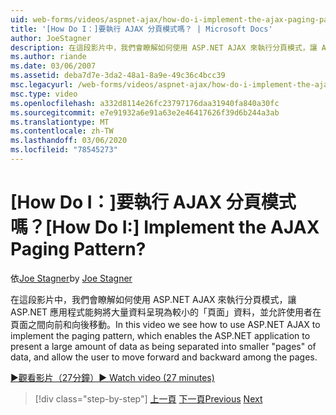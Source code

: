 ```yaml
---
uid: web-forms/videos/aspnet-ajax/how-do-i-implement-the-ajax-paging-pattern
title: '[How Do I：]要執行 AJAX 分頁模式嗎？ | Microsoft Docs'
author: JoeStagner
description: 在這段影片中，我們會瞭解如何使用 ASP.NET AJAX 來執行分頁模式，讓 ASP.NET 應用程式將大量資料呈現為 bein 。
ms.author: riande
ms.date: 03/06/2007
ms.assetid: deba7d7e-3da2-48a1-8a9e-49c36c4bcc39
msc.legacyurl: /web-forms/videos/aspnet-ajax/how-do-i-implement-the-ajax-paging-pattern
msc.type: video
ms.openlocfilehash: a332d8114e26fc23797176daa31940fa840a30fc
ms.sourcegitcommit: e7e91932a6e91a63e2e46417626f39d6b244a3ab
ms.translationtype: MT
ms.contentlocale: zh-TW
ms.lasthandoff: 03/06/2020
ms.locfileid: "78545273"
---
```

# <a name="how-do-i-implement-the-ajax-paging-pattern"></a><span data-ttu-id="2e5a0-104">[How Do I：]要執行 AJAX 分頁模式嗎？</span><span class="sxs-lookup"><span data-stu-id="2e5a0-104">[How Do I:] Implement the AJAX Paging Pattern?</span></span>

<span data-ttu-id="2e5a0-105">依[Joe Stagner](https://github.com/JoeStagner)</span><span class="sxs-lookup"><span data-stu-id="2e5a0-105">by [Joe Stagner](https://github.com/JoeStagner)</span></span>

<span data-ttu-id="2e5a0-106">在這段影片中，我們會瞭解如何使用 ASP.NET AJAX 來執行分頁模式，讓 ASP.NET 應用程式能夠將大量資料呈現為較小的「頁面」資料，並允許使用者在頁面之間向前和向後移動。</span><span class="sxs-lookup"><span data-stu-id="2e5a0-106">In this video we see how to use ASP.NET AJAX to implement the paging pattern, which enables the ASP.NET application to present a large amount of data as being separated into smaller "pages" of data, and allow the user to move forward and backward among the pages.</span></span>

[<span data-ttu-id="2e5a0-107">&#9654;觀看影片（27分鐘）</span><span class="sxs-lookup"><span data-stu-id="2e5a0-107">&#9654; Watch video (27 minutes)</span></span>](https://channel9.msdn.com/Blogs/ASP-NET-Site-Videos/how-do-i-implement-the-ajax-paging-pattern)

> [!div class="step-by-step"]
> <span data-ttu-id="2e5a0-108">[上一頁](how-do-i-implement-the-predictive-fetch-pattern-for-ajax.md)
> [下一頁](how-do-i-implement-the-ajax-incremental-page-display-pattern.md)</span><span class="sxs-lookup"><span data-stu-id="2e5a0-108">[Previous](how-do-i-implement-the-predictive-fetch-pattern-for-ajax.md)
[Next](how-do-i-implement-the-ajax-incremental-page-display-pattern.md)</span></span>
